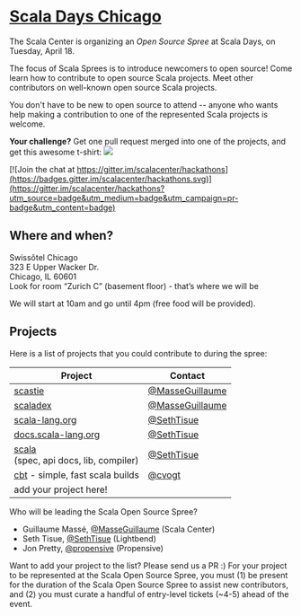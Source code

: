 # [Scala Days Chicago](http://event.scaladays.org/scaladays-chicago-2017)

The Scala Center is organizing an *Open Source Spree* at Scala Days, on Tuesday, April 18.

The focus of Scala Sprees is to introduce newcomers to open source! Come learn how to 
contribute to open source Scala projects. Meet other contributors on well-known open 
source Scala projects.

You don't have to be new to open source to attend -- anyone who wants help making a
contribution to one of the represented Scala projects is welcome.

**Your challenge?** Get one pull request merged into one of the projects,
and get this awesome t-shirt:
![](https://pbs.twimg.com/media/CtnCrtvWAAAO0nE.jpg:large)

[![Join the chat at https://gitter.im/scalacenter/hackathons](https://badges.gitter.im/scalacenter/hackathons.svg)](https://gitter.im/scalacenter/hackathons?utm_source=badge&utm_medium=badge&utm_campaign=pr-badge&utm_content=badge)

## Where and when?

Swissôtel Chicago<br />
323 E Upper Wacker Dr.<br />
Chicago, IL 60601<br />
Look for room “Zurich C” (basement floor) - that’s where we will be<br />

We will start at 10am and go until 4pm (free food will be provided).

## Projects

Here is a list of projects that you could contribute to during the spree:

| Project                                           | Contact                           |
| -------                                           | -------                           |
| [scastie][scastie]                                | [@MasseGuillaume][MasseGuillaume] |
| [scaladex][scaladex]                              | [@MasseGuillaume][MasseGuillaume] |
| [scala-lang.org][scala-lang]                      | [@SethTisue][SethTisue]           |
| [docs.scala-lang.org][docs.scala-lang]            | [@SethTisue][SethTisue]           |
| [scala][scala]<br>(spec, api docs, lib, compiler) | [@SethTisue][SethTisue]           |
| [cbt][cbt] - simple, fast scala builds            | [@cvogt][cvogt]                   |
| add your project here!                            |                                   |

Who will be leading the Scala Open Source Spree?
- Guillaume Massé, [@MasseGuillaume][MasseGuillaume] (Scala Center)
- Seth Tisue, [@SethTisue][SethTisue] (Lightbend)
- Jon Pretty, [@propensive][propensive] (Propensive)

Want to add your project to the list? Please send us a PR :) For your project to be represented at 
the Scala Open Source Spree, you must (1) be present for the duration of the Scala Open Source Spree 
to assist new contributors, and (2) you must curate a handful of entry-level tickets (~4-5) ahead 
of the event.

[MasseGuillaume]: https://github.com/MasseGuillaume
[SethTisue]: https://github.com/SethTisue
[propensive]: https://github.com/propensive
[cvogt]: https://github.com/cvogt

[docs.scala-lang]: https://github.com/scala/scala.github.com/issues
[scala]: https://github.com/scala/bug/issues
[scala-lang]: https://github.com/scala/scala-lang/issues
[scaladex]: https://github.com/scalacenter/scaladex/labels/hackathon
[scastie]: https://github.com/scalacenter/scastie/labels/hackathon
[cbt]: https://github.com/cbt
